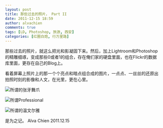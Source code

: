 ```yaml
---
layout: post
title: 那些过去的照片， Part II
date: 2011-12-15 18:59
author: alvachien
comments: true
tags: [LD, Photoshop, 旅游, 西安]
categories: [红圈白炮, 行万里路]
---
```

那些过去的照片，就这么把光和影凝固下来。然后，加上Lightroom和Photoshop的精雕细琢，变成那些0或者1的组合，存在俺们家的硬盘里面，也在Flickr的数据库里面，更存在自己的Blog上。

看着屏幕上照片上的那一个个亮点和暗点组合成的图片，一点点、一丝丝的还原出拍照时刻的影像和人文，在光里，更在心里。

![所谓的张牙舞爪](http://farm8.staticflickr.com/7014/6505609033_7e08c3bc56_b.jpg)


![所谓Professional](http://farm8.staticflickr.com/7166/6505608041_7bc61b7e3f_b.jpg)


![所谓的温文尔雅](http://farm8.staticflickr.com/7034/6505609451_7b38f9167e_b.jpg)


是为之记。
Alva Chien
2011.12.15
